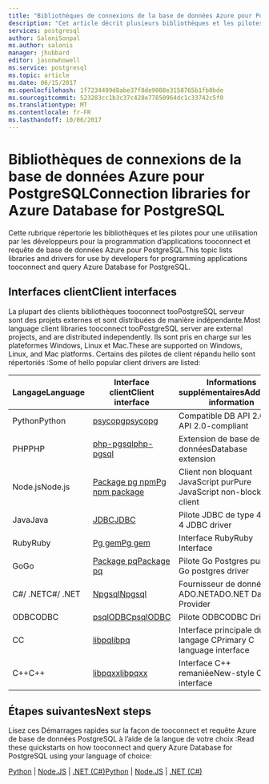 ```yaml
---
title: "Bibliothèques de connexions de la base de données Azure pour PostgreSQL | Microsoft Docs"
description: "Cet article décrit plusieurs bibliothèques et les pilotes que les développeurs peuvent utiliser lors du codage des applications tooconnect et requête de base de données Azure pour PostgreSQL."
services: postgresql
author: SaloniSonpal
ms.author: salonis
manager: jhubbard
editor: jasonwhowell
ms.service: postgresql
ms.topic: article
ms.date: 06/15/2017
ms.openlocfilehash: 1f7234499d8abe37f8de9008e3158765b1fb0bde
ms.sourcegitcommit: 523283cc1b3c37c428e77850964dc1c33742c5f0
ms.translationtype: MT
ms.contentlocale: fr-FR
ms.lasthandoff: 10/06/2017
---
```

# <a name="connection-libraries-for-azure-database-for-postgresql"></a><span data-ttu-id="eee6a-103">Bibliothèques de connexions de la base de données Azure pour PostgreSQL</span><span class="sxs-lookup"><span data-stu-id="eee6a-103">Connection libraries for Azure Database for PostgreSQL</span></span>
<span data-ttu-id="eee6a-104">Cette rubrique répertorie les bibliothèques et les pilotes pour une utilisation par les développeurs pour la programmation d’applications tooconnect et requête de base de données Azure pour PostgreSQL.</span><span class="sxs-lookup"><span data-stu-id="eee6a-104">This topic lists libraries and drivers for use by developers for programming applications tooconnect and query Azure Database for PostgreSQL.</span></span>

## <a name="client-interfaces"></a><span data-ttu-id="eee6a-105">Interfaces client</span><span class="sxs-lookup"><span data-stu-id="eee6a-105">Client interfaces</span></span>
<span data-ttu-id="eee6a-106">La plupart des clients bibliothèques tooconnect tooPostgreSQL serveur sont des projets externes et sont distribuées de manière indépendante.</span><span class="sxs-lookup"><span data-stu-id="eee6a-106">Most language client libraries tooconnect tooPostgreSQL server are external projects, and are distributed independently.</span></span> <span data-ttu-id="eee6a-107">Ils sont pris en charge sur les plateformes Windows, Linux et Mac.</span><span class="sxs-lookup"><span data-stu-id="eee6a-107">These are supported on Windows, Linux, and Mac platforms.</span></span> <span data-ttu-id="eee6a-108">Certains des pilotes de client répandu hello sont répertoriés :</span><span class="sxs-lookup"><span data-stu-id="eee6a-108">Some of hello popular client drivers are listed:</span></span>

| <span data-ttu-id="eee6a-109">**Langage**</span><span class="sxs-lookup"><span data-stu-id="eee6a-109">**Language**</span></span> | <span data-ttu-id="eee6a-110">**Interface client**</span><span class="sxs-lookup"><span data-stu-id="eee6a-110">**Client interface**</span></span> | <span data-ttu-id="eee6a-111">**Informations supplémentaires**</span><span class="sxs-lookup"><span data-stu-id="eee6a-111">**Additional information**</span></span> | <span data-ttu-id="eee6a-112">**Télécharger**</span><span class="sxs-lookup"><span data-stu-id="eee6a-112">**Download**</span></span> |
|--------------|----------------------------------------------------------------|-------------------------------------|--------------------------------------------------------------------|
| <span data-ttu-id="eee6a-113">Python</span><span class="sxs-lookup"><span data-stu-id="eee6a-113">Python</span></span> | [<span data-ttu-id="eee6a-114">psycopg</span><span class="sxs-lookup"><span data-stu-id="eee6a-114">psycopg</span></span>](http://initd.org/psycopg/) | <span data-ttu-id="eee6a-115">Compatible DB API 2.0</span><span class="sxs-lookup"><span data-stu-id="eee6a-115">DB API 2.0-compliant</span></span> | [<span data-ttu-id="eee6a-116">Télécharger</span><span class="sxs-lookup"><span data-stu-id="eee6a-116">Download</span></span>](http://initd.org/psycopg/download/) |
| <span data-ttu-id="eee6a-117">PHP</span><span class="sxs-lookup"><span data-stu-id="eee6a-117">PHP</span></span> | [<span data-ttu-id="eee6a-118">php-pgsql</span><span class="sxs-lookup"><span data-stu-id="eee6a-118">php-pgsql</span></span>](https://php.net/manual/en/book.pgsql.php) | <span data-ttu-id="eee6a-119">Extension de base de données</span><span class="sxs-lookup"><span data-stu-id="eee6a-119">Database extension</span></span> | [<span data-ttu-id="eee6a-120">Installer</span><span class="sxs-lookup"><span data-stu-id="eee6a-120">Install</span></span>](https://secure.php.net/manual/en/pgsql.installation.php) |
| <span data-ttu-id="eee6a-121">Node.js</span><span class="sxs-lookup"><span data-stu-id="eee6a-121">Node.js</span></span> | [<span data-ttu-id="eee6a-122">Package pg npm</span><span class="sxs-lookup"><span data-stu-id="eee6a-122">Pg npm package</span></span>](https://www.npmjs.com/package/pg) | <span data-ttu-id="eee6a-123">Client non bloquant JavaScript pur</span><span class="sxs-lookup"><span data-stu-id="eee6a-123">Pure JavaScript non-blocking client</span></span> | [<span data-ttu-id="eee6a-124">Installer</span><span class="sxs-lookup"><span data-stu-id="eee6a-124">Install</span></span>](https://www.npmjs.com/package/pg) |
| <span data-ttu-id="eee6a-125">Java</span><span class="sxs-lookup"><span data-stu-id="eee6a-125">Java</span></span> | [<span data-ttu-id="eee6a-126">JDBC</span><span class="sxs-lookup"><span data-stu-id="eee6a-126">JDBC</span></span>](http://jdbc.postgresql.org/) | <span data-ttu-id="eee6a-127">Pilote JDBC de type 4</span><span class="sxs-lookup"><span data-stu-id="eee6a-127">Type 4 JDBC driver</span></span> | [<span data-ttu-id="eee6a-128">Télécharger</span><span class="sxs-lookup"><span data-stu-id="eee6a-128">Download</span></span>](https://jdbc.postgresql.org/download.html)  |
| <span data-ttu-id="eee6a-129">Ruby</span><span class="sxs-lookup"><span data-stu-id="eee6a-129">Ruby</span></span> | [<span data-ttu-id="eee6a-130">Pg gem</span><span class="sxs-lookup"><span data-stu-id="eee6a-130">Pg gem</span></span>](https://deveiate.org/code/pg/) | <span data-ttu-id="eee6a-131">Interface Ruby</span><span class="sxs-lookup"><span data-stu-id="eee6a-131">Ruby Interface</span></span> | [<span data-ttu-id="eee6a-132">Télécharger</span><span class="sxs-lookup"><span data-stu-id="eee6a-132">Download</span></span>](https://rubygems.org/downloads/pg-0.20.0.gem) |
| <span data-ttu-id="eee6a-133">Go</span><span class="sxs-lookup"><span data-stu-id="eee6a-133">Go</span></span> | [<span data-ttu-id="eee6a-134">Package pq</span><span class="sxs-lookup"><span data-stu-id="eee6a-134">Package pq</span></span>](https://godoc.org/github.com/lib/pq) | <span data-ttu-id="eee6a-135">Pilote Go Postgres pur</span><span class="sxs-lookup"><span data-stu-id="eee6a-135">Pure Go postgres driver</span></span> | [<span data-ttu-id="eee6a-136">Installer</span><span class="sxs-lookup"><span data-stu-id="eee6a-136">Install</span></span>](https://github.com/lib/pq/blob/master/README.md) |
| <span data-ttu-id="eee6a-137">C\#/ .NET</span><span class="sxs-lookup"><span data-stu-id="eee6a-137">C\#/ .NET</span></span> | [<span data-ttu-id="eee6a-138">Npgsql</span><span class="sxs-lookup"><span data-stu-id="eee6a-138">Npgsql</span></span>](http://www.npgsql.org/) | <span data-ttu-id="eee6a-139">Fournisseur de données ADO.NET</span><span class="sxs-lookup"><span data-stu-id="eee6a-139">ADO.NET Data Provider</span></span> | [<span data-ttu-id="eee6a-140">Télécharger</span><span class="sxs-lookup"><span data-stu-id="eee6a-140">Download</span></span>](https://www.microsoft.com/net/) |
| <span data-ttu-id="eee6a-141">ODBC</span><span class="sxs-lookup"><span data-stu-id="eee6a-141">ODBC</span></span> | [<span data-ttu-id="eee6a-142">psqlODBC</span><span class="sxs-lookup"><span data-stu-id="eee6a-142">psqlODBC</span></span>](https://odbc.postgresql.org/) | <span data-ttu-id="eee6a-143">Pilote ODBC</span><span class="sxs-lookup"><span data-stu-id="eee6a-143">ODBC Driver</span></span> | [<span data-ttu-id="eee6a-144">Télécharger</span><span class="sxs-lookup"><span data-stu-id="eee6a-144">Download</span></span>](http://www.postgresql.org/ftp/odbc/versions/) |
| <span data-ttu-id="eee6a-145">C</span><span class="sxs-lookup"><span data-stu-id="eee6a-145">C</span></span> | [<span data-ttu-id="eee6a-146">libpq</span><span class="sxs-lookup"><span data-stu-id="eee6a-146">libpq</span></span>](https://www.postgresql.org/docs/9.6/static/libpq.html) | <span data-ttu-id="eee6a-147">Interface principale du langage C</span><span class="sxs-lookup"><span data-stu-id="eee6a-147">Primary C language interface</span></span> | <span data-ttu-id="eee6a-148">Inclus</span><span class="sxs-lookup"><span data-stu-id="eee6a-148">Included</span></span> |
| <span data-ttu-id="eee6a-149">C++</span><span class="sxs-lookup"><span data-stu-id="eee6a-149">C++</span></span> | [<span data-ttu-id="eee6a-150">libpqxx</span><span class="sxs-lookup"><span data-stu-id="eee6a-150">libpqxx</span></span>](http://pqxx.org/) | <span data-ttu-id="eee6a-151">Interface C++ remaniée</span><span class="sxs-lookup"><span data-stu-id="eee6a-151">New-style C++ interface</span></span> | [<span data-ttu-id="eee6a-152">Télécharger</span><span class="sxs-lookup"><span data-stu-id="eee6a-152">Download</span></span>](http://pqxx.org/download/software/) |

## <a name="next-steps"></a><span data-ttu-id="eee6a-153">Étapes suivantes</span><span class="sxs-lookup"><span data-stu-id="eee6a-153">Next steps</span></span>
<span data-ttu-id="eee6a-154">Lisez ces Démarrages rapides sur la façon de tooconnect et requête Azure de base de données PostgreSQL à l’aide de la langue de votre choix :</span><span class="sxs-lookup"><span data-stu-id="eee6a-154">Read these quickstarts on how tooconnect and query Azure Database for PostgreSQL using your language of choice:</span></span>

<span data-ttu-id="eee6a-155">[Python](./connect-python.md) | [Node.JS](./connect-nodejs.md) | [.NET (C#)](./connect-csharp.md)</span><span class="sxs-lookup"><span data-stu-id="eee6a-155">[Python](./connect-python.md) | [Node.JS](./connect-nodejs.md) | [.NET (C#)](./connect-csharp.md)</span></span>
